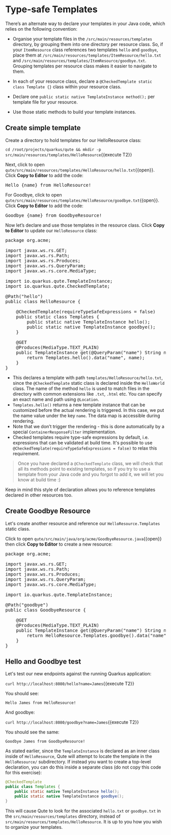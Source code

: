 # Type-safe Templates

There’s an alternate way to declare your templates in your Java code, which relies on the following convention:

* Organise your template files in the `/src/main/resources/templates` directory, by grouping them into one directory per resource class. So, if your `ItemResource` class references two templates `hello` and `goodbye`, place them at `/src/main/resources/templates/ItemResource/hello.txt` and `/src/main/resources/templates/ItemResource/goodbye.txt`. Grouping templates per resource class makes it easier to navigate to them.

* In each of your resource class, declare a `@CheckedTemplate static class Template {}` class within your resource class.

* Declare one `public static native TemplateInstance method();` per template file for your resource.

* Use those static methods to build your template instances.

## Create simple template

Create a directory to hold templates for our HelloResource class:

`cd /root/projects/quarkus/qute && mkdir -p src/main/resources/templates/HelloResource`{{execute T2}}

Next, click to open `qute/src/main/resources/templates/HelloResource/hello.txt`{{open}}. Click **Copy to Editor** to add the code:

<pre class="file" data-filename="./qute/src/main/resources/templates/HelloResource/hello.txt" data-target="replace">
Hello {name} from HelloResource!
</pre>

For Goodbye, click to open `qute/src/main/resources/templates/HelloResource/goodbye.txt`{{open}}. Click **Copy to Editor** to add the code:

<pre class="file" data-filename="./qute/src/main/resources/templates/HelloResource/goodbye.txt" data-target="replace">
Goodbye {name} from GoodbyeResource!
</pre>

Now let’s declare and use those templates in the resource class. Click **Copy to Editor** to update our `HelloResource` class:

<pre class="file" data-filename="./qute/src/main/java/org/acme/HelloResource.java" data-target="replace">
package org.acme;

import javax.ws.rs.GET;
import javax.ws.rs.Path;
import javax.ws.rs.Produces;
import javax.ws.rs.QueryParam;
import javax.ws.rs.core.MediaType;

import io.quarkus.qute.TemplateInstance;
import io.quarkus.qute.CheckedTemplate;

@Path("hello")
public class HelloResource {

    @CheckedTemplate(requireTypeSafeExpressions = false)
    public static class Templates {
        public static native TemplateInstance hello();
        public static native TemplateInstance goodbye();
    }

    @GET
    @Produces(MediaType.TEXT_PLAIN)
    public TemplateInstance get(@QueryParam("name") String name) {
        return Templates.hello().data("name", name);
    }
}
</pre>

* This declares a template with path `templates/HelloResource/hello.txt`, since the `@CheckedTemplate` static class is declared inside the `HelloWorld` class. The name of the method `hello` is used to match files in the directory with common extensions like `.txt`, `.html` etc. You can specify an exact name and path using `@Location`.
* `Templates.hello()` returns a new template instance that can be customized before the actual rendering is triggered. In this case, we put the name value under the key `name`. The data map is accessible during rendering.
* Note that we don’t trigger the rendering - this is done automatically by a special `ContainerResponseFilter` implementation.
* Checked templates require type-safe expressions by default, i.e. expressions that can be validated at build time. It's possible to use `@CheckedTemplate(requireTypeSafeExpressions = false)` to relax this requirement.

> Once you have declared a `@CheckedTemplate` class, we will check that all its methods point to existing templates, so if you try to use a template from your Java code and you forgot to add it, we will let you know at build time :)

Keep in mind this style of declaration allows you to reference templates declared in other resources too.

## Create Goodbye Resource

Let's create another resource and reference our `HelloResource.Templates` static class.

Click to open `qute/src/main/java/org/acme/GoodbyeResource.java`{{open}} then click **Copy to Editor** to create a new resource:

<pre class="file" data-filename="./qute/src/main/java/org/acme/GoodbyeResource.java" data-target="replace">
package org.acme;

import javax.ws.rs.GET;
import javax.ws.rs.Path;
import javax.ws.rs.Produces;
import javax.ws.rs.QueryParam;
import javax.ws.rs.core.MediaType;

import io.quarkus.qute.TemplateInstance;

@Path("goodbye")
public class GoodbyeResource {

    @GET
    @Produces(MediaType.TEXT_PLAIN)
    public TemplateInstance get(@QueryParam("name") String name) {
        return HelloResource.Templates.goodbye().data("name", name);
    }
}
</pre>

## Hello and Goodbye test

Let's test our new endpoints against the running Quarkus application:

`curl http://localhost:8080/hello?name=James`{{execute T2}}

You should see:

```
Hello James from HelloResource!
```

And goodbye:

`curl http://localhost:8080/goodbye?name=James`{{execute T2}}

You should see the same:

```
Goodbye James from GoodbyeResource!
```

As stated earlier, since the `TemplateInstance` is declared as an inner class inside of `HelloResource`, Qute will attempt to locate the template in the `HelloResource/` subdirectory. If instead you want to create a top-level declaration, you can do this inside a separate class (do not copy this code for this exercise):

```java
@CheckedTemplate
public class Templates {
    public static native TemplateInstance hello();
    public static native TemplateInstance goodbye();
}
```
This will cause Qute to look for the associated `hello.txt` or `goodbye.txt` in the `src/main/resources/templates` directory, instead of `src/main/resources/templates/HelloResource`. It is up to you how you wish to organize your templates.

